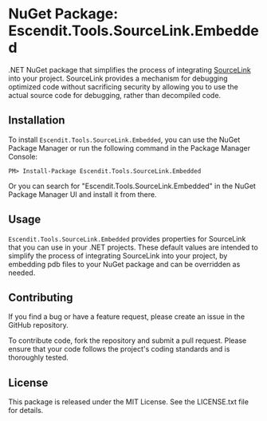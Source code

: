 # NuGet Package: Escendit.Tools.SourceLink.Embedded
.NET NuGet package that simplifies the process of integrating [SourceLink](https://github.com/dotnet/sourcelink) into your project.
SourceLink provides a mechanism for debugging optimized code without sacrificing security by allowing you to use the actual source code for debugging, rather than decompiled code.

## Installation
To install `Escendit.Tools.SourceLink.Embedded`,
you can use the NuGet Package Manager or run the following command in the Package Manager Console:

```shell
PM> Install-Package Escendit.Tools.SourceLink.Embedded
```
Or you can search for "Escendit.Tools.SourceLink.Embedded"
in the NuGet Package Manager UI and install it from there.

## Usage
`Escendit.Tools.SourceLink.Embedded` provides properties for SourceLink
that you can use in your .NET projects.
These default values are intended to simplify the process of integrating SourceLink into your project,
by embedding pdb files to your NuGet package and can be overridden as needed.

## Contributing
If you find a bug or have a feature request, please create an issue in the GitHub repository.

To contribute code, fork the repository and submit a pull request.
Please ensure that your code follows the project's coding standards and is thoroughly tested.

## License
This package is released under the MIT License. See the LICENSE.txt file for details.
